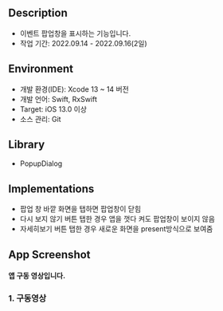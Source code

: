 
## Description
* 이벤트 팝업창을 표시하는 기능입니다.
* 작업 기간: 2022.09.14 - 2022.09.16(2일)

## Environment
* 개발 환경(IDE): Xcode 13 ~ 14 버전
* 개발 언어: Swift, RxSwift
* Target: iOS 13.0 이상
* 소스 관리: Git

## Library
* PopupDialog

## Implementations
* 팝업 창 바깥 화면을 탭하면 팝업창이 닫힘
* 다시 보지 않기 버튼 탭한 경우 앱을 껏다 켜도 팝업창이 보이지 않음
* 자세히보기 버튼 탭한 경우 새로운 화면을 present방식으로 보여줌

## App Screenshot
#### 앱 구동 영상입니다.
### 1. 구동영상
